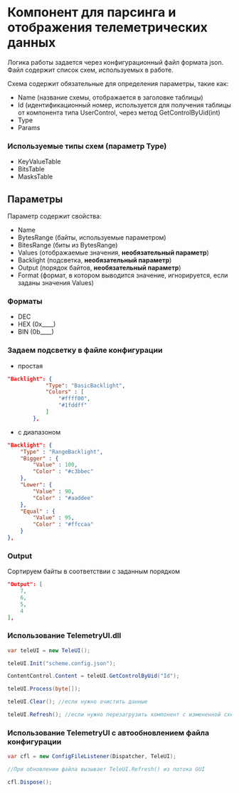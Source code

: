 # Компонент для парсинга и отображения телеметрических данных

Логика работы задается через конфигурационный файл формата json.
Файл содержит список схем, используемых в работе.

Схема содержит обязательные для определения параметры, такие как:
- Name (название схемы, отображается в заголовке таблицы)
- Id (идентификационный номер, используется для получения таблицы от компонента типа UserControl, через метод GetControlByUid(int)
- Type
- Params

### Используемые типы схем (параметр Type)
- KeyValueTable
- BitsTable
- MasksTable

## Параметры
Параметр содержит свойства:
- Name
- BytesRange (байты, используемые параметром)
- BitesRange (биты из BytesRange)
- Values (отображаемые значения, **необязательный параметр**)
- Backlight (подсветка, **необязательный параметр**)
- Output (порядок байтов, **необязательный параметр**)
- Format (формат, в котором выводится значение, игнорируется, если заданы значения Values)

### Форматы
- DEC
- HEX (0x____)
- BIN (0b____)

### Задаем подсветку в файле конфигурации

- простая
```json
"Backlight": {
			"Type": "BasicBacklight",
			"Colors" : [ 
				"#ffff00",
				"#1fddff"
			]
		},
```

- с диапазоном
```json
"Backlight": {
	"Type" : "RangeBacklight",
	"Bigger" : {
		"Value" : 100,
		"Color" : "#c3bbec"
	},
	"Lower": {
		"Value" : 90,
		"Color" : "#aaddee"
	},
	"Equal" : {
		"Value" : 95,
		"Color" : "#ffccaa"
	}
},
```

### Output
Сортируем байты в соответствии с заданным порядком

```json
"Output": [
	7,
	6,
	5,
	4
],
```


### Использование TelemetryUI.dll

```c#
var teleUI = new TeleUI();

teleUI.Init("scheme.config.json");

ContentControl.Content = teleUI.GetControlByUid("Id");

teleUI.Process(byte[]);

teleUI.Clear(); //если нужно очистить данные

teleUI.Refresh(); //если нужно перезагрузить компонент с измененной схемой
```


### Использование TelemetryUI с автообновлением файла конфигурации

```c#
var cfl = new ConfigFileListener(Dispatcher, TeleUI);

//При обновлении файла вызывает TeleUI.Refresh() из потока GUI

cfl.Dispose();
```

